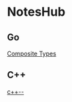 # NotesHub
## Go
[Composite Types](https://htmlpreview.github.io/?https://github.com/LeoTao3/NotesHub/blob/main/Composite%20Types/3.%20Composite%20Types%20%7C%20Learning%20Go.html)
## C++
[c++--](https://htmlpreview.github.io/?https://github.com/LeoTao3/NotesHub/blob/main/c%2B%2B%E6%9D%83%E5%A8%81%E6%95%99%E7%A8%8B%E7%AC%AC%E5%85%AD%E7%89%88.html)
